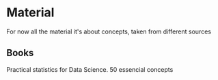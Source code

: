 # Material

For now all the material it's about concepts, taken from different sources

## Books

Practical statistics for Data Science. 50 essencial concepts